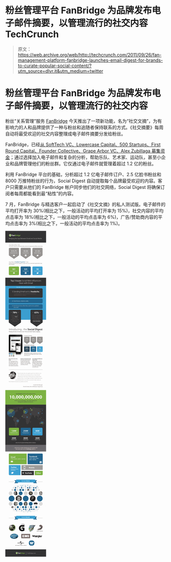 # 粉丝管理平台 FanBridge 为品牌发布电子邮件摘要，以管理流行的社交内容 TechCrunch

> 原文：<https://web.archive.org/web/http://techcrunch.com/2011/09/26/fan-management-platform-fanbridge-launches-email-digest-for-brands-to-curate-popular-social-content/?utm_source=dlvr.it&utm_medium=twitter>

# 粉丝管理平台 FanBridge 为品牌发布电子邮件摘要，以管理流行的社交内容

粉丝“关系管理”服务 [FanBridge](https://web.archive.org/web/20230205024059/http://www.fanbridge.com/) 今天推出了一项新功能，名为“社交文摘”，为有影响力的人和品牌提供了一种与粉丝和追随者保持联系的方式。《社交摘要》每周自动将最受欢迎的社交内容整理成电子邮件摘要分发给粉丝。

FanBridge，已经[从 SoftTech VC、Lowercase Capital、500 Startups、First Round Capital、Founder Collective、Grape Arbor VC、Alex Zubillaga 募集资金](https://web.archive.org/web/20230205024059/https://techcrunch.com/2011/01/18/2-million-fanbridge-damntheradio/)；通过选择加入电子邮件和复杂的分析，帮助乐队、艺术家、运动队，甚至小企业和品牌管理他们的粉丝群。它仅通过电子邮件就管理着超过 1.2 亿的粉丝。

利用 FanBridge 平台的基础，分析超过 1.2 亿电子邮件订户、2.5 亿脸书粉丝和 8000 万推特粉丝的行为，Social Digest 自动提取每个品牌最受欢迎的内容。客户只需要从他们的 FanBridge 帐户同步他们的社交网络，Social Digest 将确保订阅者每周都能看到最“粘性”的内容。

7 月，FanBridge 与精选客户一起启动了《社交文摘》的私人测试版。电子邮件的平均打开率为 30%(相比之下，一般活动的平均打开率为 15%)，社交内容的平均点击率为 18%(相比之下，一般活动的平均点击率为 6%)，广告/赞助商内容的平均点击率为 3%(相比之下，一般活动的平均点击率为 1%)。

![](img/7d53205acf09136864eb5952783e01b9.png)